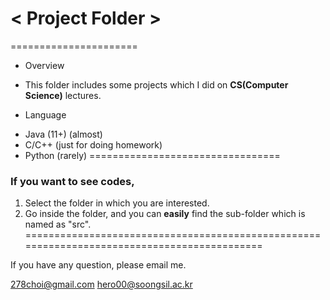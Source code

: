 # < Project Folder >
======================

* Overview
+ This folder includes some projects which I did on __CS(Computer Science)__ lectures.

* Language
+ Java (11+) (almost)
+ C/C++ (just for doing homework)
+ Python (rarely)
=================================

### If you want to see codes,   

1. Select the folder in which you are interested.
2. Go inside the folder, and you can __easily__ find the sub-folder which is named as "src".
============================================================================================

If you have any question, please email me.

<278choi@gmail.com>
<hero00@soongsil.ac.kr>
